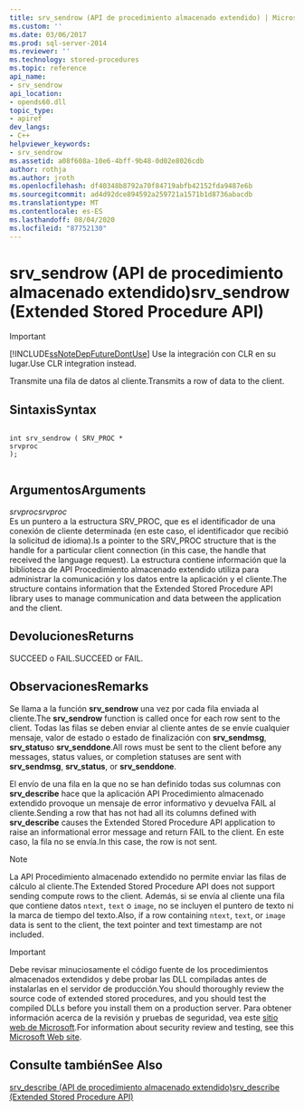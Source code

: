 ```yaml
---
title: srv_sendrow (API de procedimiento almacenado extendido) | Microsoft Docs
ms.custom: ''
ms.date: 03/06/2017
ms.prod: sql-server-2014
ms.reviewer: ''
ms.technology: stored-procedures
ms.topic: reference
api_name:
- srv_sendrow
api_location:
- opends60.dll
topic_type:
- apiref
dev_langs:
- C++
helpviewer_keywords:
- srv_sendrow
ms.assetid: a08f608a-10e6-4bff-9b48-0d02e8026cdb
author: rothja
ms.author: jroth
ms.openlocfilehash: df40348b8792a70f84719abfb42152fda9487e6b
ms.sourcegitcommit: ad4d92dce894592a259721a1571b1d8736abacdb
ms.translationtype: MT
ms.contentlocale: es-ES
ms.lasthandoff: 08/04/2020
ms.locfileid: "87752130"
---
```

# <a name="srv_sendrow-extended-stored-procedure-api"></a><span data-ttu-id="ce0b0-102">srv_sendrow (API de procedimiento almacenado extendido)</span><span class="sxs-lookup"><span data-stu-id="ce0b0-102">srv_sendrow (Extended Stored Procedure API)</span></span>
    
> [!IMPORTANT]  
>  [!INCLUDE[ssNoteDepFutureDontUse](../../includes/ssnotedepfuturedontuse-md.md)] <span data-ttu-id="ce0b0-103">Use la integración con CLR en su lugar.</span><span class="sxs-lookup"><span data-stu-id="ce0b0-103">Use CLR integration instead.</span></span>  
  
 <span data-ttu-id="ce0b0-104">Transmite una fila de datos al cliente.</span><span class="sxs-lookup"><span data-stu-id="ce0b0-104">Transmits a row of data to the client.</span></span>  
  
## <a name="syntax"></a><span data-ttu-id="ce0b0-105">Sintaxis</span><span class="sxs-lookup"><span data-stu-id="ce0b0-105">Syntax</span></span>  
  
```  
  
int srv_sendrow ( SRV_PROC *  
srvproc   
);  
  
```  
  
## <a name="arguments"></a><span data-ttu-id="ce0b0-106">Argumentos</span><span class="sxs-lookup"><span data-stu-id="ce0b0-106">Arguments</span></span>  
 <span data-ttu-id="ce0b0-107">*srvproc*</span><span class="sxs-lookup"><span data-stu-id="ce0b0-107">*srvproc*</span></span>  
 <span data-ttu-id="ce0b0-108">Es un puntero a la estructura SRV_PROC, que es el identificador de una conexión de cliente determinada (en este caso, el identificador que recibió la solicitud de idioma).</span><span class="sxs-lookup"><span data-stu-id="ce0b0-108">Is a pointer to the SRV_PROC structure that is the handle for a particular client connection (in this case, the handle that received the language request).</span></span> <span data-ttu-id="ce0b0-109">La estructura contiene información que la biblioteca de API Procedimiento almacenado extendido utiliza para administrar la comunicación y los datos entre la aplicación y el cliente.</span><span class="sxs-lookup"><span data-stu-id="ce0b0-109">The structure contains information that the Extended Stored Procedure API library uses to manage communication and data between the application and the client.</span></span>  
  
## <a name="returns"></a><span data-ttu-id="ce0b0-110">Devoluciones</span><span class="sxs-lookup"><span data-stu-id="ce0b0-110">Returns</span></span>  
 <span data-ttu-id="ce0b0-111">SUCCEED o FAIL.</span><span class="sxs-lookup"><span data-stu-id="ce0b0-111">SUCCEED or FAIL.</span></span>  
  
## <a name="remarks"></a><span data-ttu-id="ce0b0-112">Observaciones</span><span class="sxs-lookup"><span data-stu-id="ce0b0-112">Remarks</span></span>  
 <span data-ttu-id="ce0b0-113">Se llama a la función **srv_sendrow** una vez por cada fila enviada al cliente.</span><span class="sxs-lookup"><span data-stu-id="ce0b0-113">The **srv_sendrow** function is called once for each row sent to the client.</span></span> <span data-ttu-id="ce0b0-114">Todas las filas se deben enviar al cliente antes de se envíe cualquier mensaje, valor de estado o estado de finalización con **srv_sendmsg**, **srv_status**o **srv_senddone**.</span><span class="sxs-lookup"><span data-stu-id="ce0b0-114">All rows must be sent to the client before any messages, status values, or completion statuses are sent with **srv_sendmsg**, **srv_status**, or **srv_senddone**.</span></span>  
  
 <span data-ttu-id="ce0b0-115">El envío de una fila en la que no se han definido todas sus columnas con **srv_describe** hace que la aplicación API Procedimiento almacenado extendido provoque un mensaje de error informativo y devuelva FAIL al cliente.</span><span class="sxs-lookup"><span data-stu-id="ce0b0-115">Sending a row that has not had all its columns defined with **srv_describe** causes the Extended Stored Procedure API application to raise an informational error message and return FAIL to the client.</span></span> <span data-ttu-id="ce0b0-116">En este caso, la fila no se envía.</span><span class="sxs-lookup"><span data-stu-id="ce0b0-116">In this case, the row is not sent.</span></span>  
  
> [!NOTE]  
>  <span data-ttu-id="ce0b0-117">La API Procedimiento almacenado extendido no permite enviar las filas de cálculo al cliente.</span><span class="sxs-lookup"><span data-stu-id="ce0b0-117">The Extended Stored Procedure API does not support sending compute rows to the client.</span></span> <span data-ttu-id="ce0b0-118">Además, si se envía al cliente una fila que contiene datos `ntext`, `text` o `image`, no se incluyen el puntero de texto ni la marca de tiempo del texto.</span><span class="sxs-lookup"><span data-stu-id="ce0b0-118">Also, if a row containing `ntext`, `text`, or `image` data is sent to the client, the text pointer and text timestamp are not included.</span></span>  
  
> [!IMPORTANT]  
>  <span data-ttu-id="ce0b0-119">Debe revisar minuciosamente el código fuente de los procedimientos almacenados extendidos y debe probar las DLL compiladas antes de instalarlas en el servidor de producción.</span><span class="sxs-lookup"><span data-stu-id="ce0b0-119">You should thoroughly review the source code of extended stored procedures, and you should test the compiled DLLs before you install them on a production server.</span></span> <span data-ttu-id="ce0b0-120">Para obtener información acerca de la revisión y pruebas de seguridad, vea este [sitio web de Microsoft](https://go.microsoft.com/fwlink/?LinkID=54761&amp;clcid=0x409https://msdn.microsoft.com/security/).</span><span class="sxs-lookup"><span data-stu-id="ce0b0-120">For information about security review and testing, see this [Microsoft Web site](https://go.microsoft.com/fwlink/?LinkID=54761&amp;clcid=0x409https://msdn.microsoft.com/security/).</span></span>  
  
## <a name="see-also"></a><span data-ttu-id="ce0b0-121">Consulte también</span><span class="sxs-lookup"><span data-stu-id="ce0b0-121">See Also</span></span>  
 [<span data-ttu-id="ce0b0-122">srv_describe &#40;API de procedimiento almacenado extendido&#41;</span><span class="sxs-lookup"><span data-stu-id="ce0b0-122">srv_describe &#40;Extended Stored Procedure API&#41;</span></span>](srv-describe-extended-stored-procedure-api.md)  
  
  
